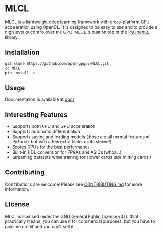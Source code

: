 # MLCL

MLCL is a lightweight deep learning framework with cross-platform GPU acceleration using OpenCL. It is designed to be easy to use and to provide a high level of control over the GPU. MLCL is built on top of the [PyOpenCL](https://documen.tician.de/pyopencl/) library.

## Installation
```bash
git clone https://github.com/open-gpgpu/MLCL.git
cd MLCL
pip install -e .
```

## Usage
Documentation is available at [docs](/docs.md).

## Interesting Features
- Supports both CPU and GPU acceleration
- Supports automatic differentiation
- Supports saving and loading models
(those are all normal features of PyTorch, but with a few extra tricks up its sleeve!)
- Scores GPUs for the best performance
- Built-in HDL conversion for FPGAs and ASICs (whoa...)
- Streaming datasets while training for slower cards (like mining cards!)

## Contributing
Contributions are welcome! Please see [CONTRIBUTING.md](/CONTRIBUTING.md) for more information.

## License
MLCL is licensed under the [GNU General Public License v3.0](/LICENSE).
(that practically means, you can use it for commercial purposes, but you have to give me credit and you can't sell it)